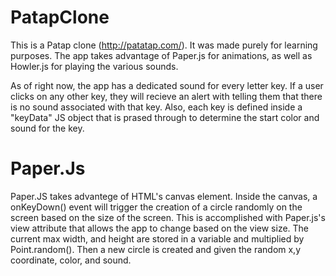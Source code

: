 # PatapClone

This is a Patap clone (http://patatap.com/). It was made purely for learning purposes. The app takes advantage of Paper.js for animations, as well as Howler.js for playing the various sounds. 

As of right now, the app has a dedicated sound for every letter key. If a user clicks on any other key, they will recieve an alert with telling them that there is no sound associated with that key. Also, each key is defined inside a "keyData" JS object that is prased through to determine the start color and sound for the key.


# Paper.Js
Paper.JS takes advantege of HTML's canvas element. Inside the canvas, a onKeyDown() event will trigger the creation of a circle randomly on the screen based on the size of the screen. This is accomplished with Paper.js's view attribute that allows the app to change based on the view size. The current max width, and height are stored in a variable and multiplied by Point.random(). Then a new circle is created and given the random x,y coordinate, color, and sound.


